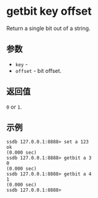 # getbit key offset

Return a single bit out of a string.

## 参数

* `key` - 
* `offset` - bit offset.

## 返回值

`0` or `1`.

## 示例

	ssdb 127.0.0.1:8888> set a 123
	ok
	(0.000 sec)
	ssdb 127.0.0.1:8888> getbit a 3
	0
	(0.000 sec)
	ssdb 127.0.0.1:8888> getbit a 4
	1
	(0.000 sec)
	ssdb 127.0.0.1:8888> 
